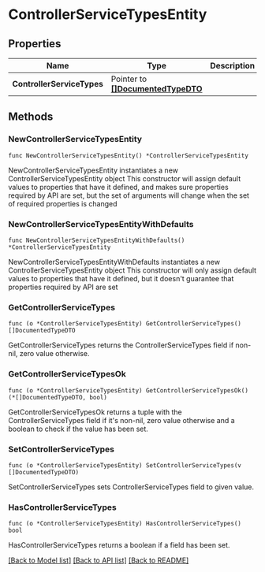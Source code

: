 # ControllerServiceTypesEntity

## Properties

Name | Type | Description | Notes
------------ | ------------- | ------------- | -------------
**ControllerServiceTypes** | Pointer to [**[]DocumentedTypeDTO**](DocumentedTypeDTO.md) |  | [optional] 

## Methods

### NewControllerServiceTypesEntity

`func NewControllerServiceTypesEntity() *ControllerServiceTypesEntity`

NewControllerServiceTypesEntity instantiates a new ControllerServiceTypesEntity object
This constructor will assign default values to properties that have it defined,
and makes sure properties required by API are set, but the set of arguments
will change when the set of required properties is changed

### NewControllerServiceTypesEntityWithDefaults

`func NewControllerServiceTypesEntityWithDefaults() *ControllerServiceTypesEntity`

NewControllerServiceTypesEntityWithDefaults instantiates a new ControllerServiceTypesEntity object
This constructor will only assign default values to properties that have it defined,
but it doesn't guarantee that properties required by API are set

### GetControllerServiceTypes

`func (o *ControllerServiceTypesEntity) GetControllerServiceTypes() []DocumentedTypeDTO`

GetControllerServiceTypes returns the ControllerServiceTypes field if non-nil, zero value otherwise.

### GetControllerServiceTypesOk

`func (o *ControllerServiceTypesEntity) GetControllerServiceTypesOk() (*[]DocumentedTypeDTO, bool)`

GetControllerServiceTypesOk returns a tuple with the ControllerServiceTypes field if it's non-nil, zero value otherwise
and a boolean to check if the value has been set.

### SetControllerServiceTypes

`func (o *ControllerServiceTypesEntity) SetControllerServiceTypes(v []DocumentedTypeDTO)`

SetControllerServiceTypes sets ControllerServiceTypes field to given value.

### HasControllerServiceTypes

`func (o *ControllerServiceTypesEntity) HasControllerServiceTypes() bool`

HasControllerServiceTypes returns a boolean if a field has been set.


[[Back to Model list]](../README.md#documentation-for-models) [[Back to API list]](../README.md#documentation-for-api-endpoints) [[Back to README]](../README.md)


